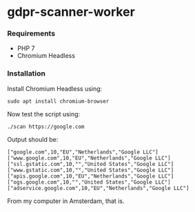 # gdpr-scanner-worker

### Requirements

- PHP 7
- Chromium Headless

### Installation

Install Chromium Headless using:

    sudo apt install chromium-browser
    
Now test the script using:

    ./scan https://google.com
    
Output should be:

    ["google.com",10,"EU","Netherlands","Google LLC"]
    ["www.google.com",10,"EU","Netherlands","Google LLC"]
    ["ssl.gstatic.com",10,"","United States","Google LLC"]
    ["www.gstatic.com",10,"","United States","Google LLC"]
    ["apis.google.com",10,"EU","Netherlands","Google LLC"]
    ["ogs.google.com",10,"","United States","Google LLC"]
    ["adservice.google.com",10,"EU","Netherlands","Google LLC"]

From my computer in Amsterdam, that is.
